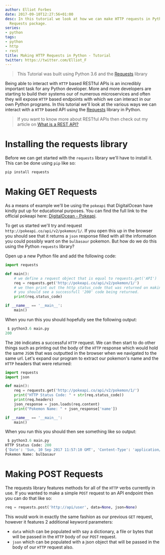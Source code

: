 ```yaml
---
author: Elliot Forbes
date: 2017-09-10T12:27:56+01:00
desc: In this tutorial we look at how we can make HTTP requests in Python using the
  Requests package.
series:
- python
tags:
- python
- http
- rest
title: Making HTTP Requests in Python - Tutorial
twitter: https://twitter.com/Elliot_F
---
```


> This Tutorial was built using Python 3.6 and the [Requests](http://docs.python-requests.org/en/master/) library

Being able to interact with `HTTP` based RESTful APIs is an incredibly important task for any Python developer. More and more developers are starting to build their systems our of numerous microservices and often they will expose `HTTP` based endpoints with which we can interact in our own Python programs. In this tutorial we'll look at the various ways we can interact with a `HTTP` based API using the [Requests](http://docs.python-requests.org/en/master/) library in Python.

> If you want to know more about RESTful APIs then check out my article on [What is a REST API?](/general/what-is-a-rest-api/)

# Installing the requests library

Before we can get started with the `requests` library we'll have to install it. This can be done using `pip` like so:

```py
pip install requests
```

# Making GET Requests

As a means of example we'll be using the `pokeapi` that DigitalOcean have kindly put up for educational purposes. You can find the full link to the official pokeapi here: [DigitalOcean - Pokeapi](https://pokeapi.co/).

To get us started we'll try and request `http://pokeapi.co/api/v2/pokemon/1/`. If you open this up in the browser you should see that it returns a `json` response filled with all the information you could possibly want on the `bulbasaur` pokemon. But how do we do this using the Python `requests` library? 

Open up a new Python file and add the following code:

```py
import requests

def main():
    # we define a request object that is equal to requests.get('API')
    req = requests.get('http://pokeapi.co/api/v2/pokemon/1/')
    # we then print out the http status_code that was returned on making this request
    # you should see a successfull '200' code being returned.
    print(req.status_code)

if __name__ == '__main__':
    main()
```

When you run this you should hopefully see the following output:

```py
 $ python3.6 main.py
200
```

The `200` indicates a successful `HTTP` request. We can then start to do other things such as printing out the body of the `HTTP` response which would hold the same `JSON` that was outputted in the browser when we navigated to the same url. Let's expand our program to extract our pokemon's name and the `HTTP` headers that were returned:

```py
import requests
import json

def main():
    req = requests.get('http://pokeapi.co/api/v2/pokemon/1/')
    print("HTTP Status Code: " + str(req.status_code))
    print(req.headers)
    json_response = json.loads(req.content)
    print("Pokemon Name: " + json_response['name'])

if __name__ == '__main__':
    main()
```

When you run this you should then see something like so output:

```py
 $ python3.6 main.py
HTTP Status Code: 200
{'Date': 'Sun, 10 Sep 2017 11:57:10 GMT', 'Content-Type': 'application/json', 'Transfer-Encoding': 'chunked', 'Connection': 'keep-alive', 'Set-Cookie': '__cfduid=d6fed90089a596b94eaad6b530d584ffa1505044630; expires=Mon, 10-Sep-18 11:57:10 GMT; path=/; domain=.pokeapi.co; HttpOnly', 'Vary': 'Accept-Encoding, Cookie', 'X-Frame-Options': 'SAMEORIGIN', 'Allow': 'GET, HEAD, OPTIONS', 'X-XSS-Protection': '1; mode=block', 'Content-Encoding': 'gzip', 'Server': 'cloudflare-nginx', 'CF-RAY': '39c2354985bc6b8b-LHR'}
Pokemon Name: bulbasaur
```

# Making POST Requests

The requests library features methods for all of the `HTTP` verbs currently in use. If you wanted to make a simple `POST` request to an API endpoint then you can do that like so:

```py
req = requests.post('http://api/user', data=None, json=None)
``` 

This would work in exactly the same fashion as our previous `GET` request, however it features 2 additional keyword parameters:

* `data` which can be populated with say a dictionary, a file or bytes that will be passed in the `HTTP` body of our `POST` request.  
* `json` which can be populated with a json object that will be passed in the body of our `HTTP` request also.





